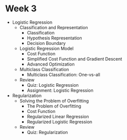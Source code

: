 Week 3
======

- Logistic Regression
    - Classification and Representation
        - Classification
        - Hypothesis Representation
        - Decision Boundary
    - Logistic Regression Model
        - Cost Function
        - Simplified Cost Function and Gradient Descent
        - Advanced Optimization
    - Multiclass Classification
        - Multiclass Classification: One-vs-all
    - Review
        - Quiz: Logistic Regression
        - Assignment: Logistic Regression
- Regularization
    - Solving the Problem of Overfitting
        - The Problem of Overfitting
        - Cost Function
        - Regularized Linear Regression
        - Regularized Logistic Regression
    - Review
        - Quiz: Regularization
